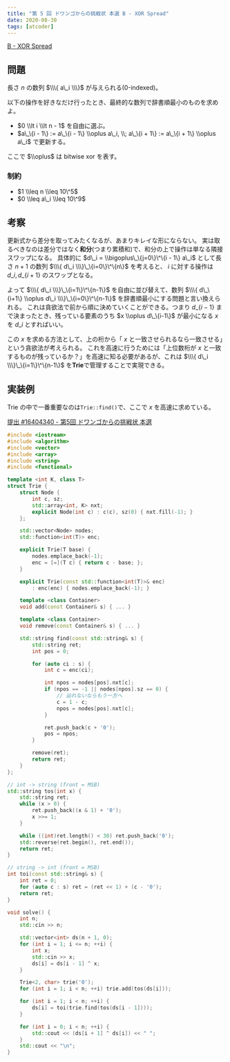 ```yaml
---
title: "第 5 回 ドワンゴからの挑戦状 本選 B - XOR Spread"
date: 2020-08-30
tags: [atcoder]
---
```


[B - XOR Spread](https://atcoder.jp/contests/dwacon5th-final/tasks/dwacon5th_final_b)

## 問題

長さ $n$ の数列 $\\\{ a\_i \\\}$ が与えられる(0-indexed)。

以下の操作を好きなだけ行ったとき、最終的な数列で辞書順最小のものを求めよ。

- $0 \\lt i \\lt n - 1$ を自由に選ぶ。
- $a\_\{i - 1\} := a\_\{i - 1\} \\oplus a\_i, \\; a\_\{i + 1\} := a\_\{i + 1\} \\oplus a\_i$ で更新する。

ここで $\\oplus$ は bitwise xor を表す。

### 制約

- $1 \\leq n \\leq 10\^5$
- $0 \\leq a\_i \\leq 10\^9$

## 考察

更新式から差分を取ってみたくなるが、あまりキレイな形にならない。
実は取るべきなのは差分ではなく**和分**(つまり累積和)で、和分の上で操作は単なる隣接スワップになる。
具体的に $d\_i = \\bigoplus\_\{j=0\}\^\{i - 1\} a\_i$ として長さ $n + 1$ の数列 $\\\{ d\_i \\\}\_\{i=0\}\^\{n\}$ を考えると、 $i$ に対する操作は $d\_i, d\_\{i + 1\}$ のスワップとなる。

よって $\\\{ d\_i \\\}\_\{i=1\}\^\{n-1\}$ を自由に並び替えて、数列 $\\\{ d\_\{i+1\} \\oplus d\_i \\\}\_\{i=0\}\^\{n-1\}$ を辞書順最小にする問題と言い換えられる。
これは貪欲法で前から順に決めていくことができる。つまり $d\_\{i-1\}$ まで決まったとき、残っている要素のうち $x \\oplus d\_\{i-1\}$ が最小になる $x$ を $d\_i$ とすればいい。

この $x$ を求める方法として、上の桁から「 $x$ と一致させられるなら一致させる」という貪欲法が考えられる。
これを高速に行うためには「上位数桁が $x$ と一致するものが残っているか？」を高速に知る必要があるが、これは $\\\{ d\_i \\\}\_\{i=1\}\^\{n-1\}$ を**Trie**で管理することで実現できる。

## 実装例

Trie の中で一番重要なのは`Trie::find()`で、ここで $x$ を高速に求めている。

[提出 #16404340 - 第5回 ドワンゴからの挑戦状 本選](https://atcoder.jp/contests/dwacon5th-final/submissions/16404340)

```cpp
#include <iostream>
#include <algorithm>
#include <vector>
#include <array>
#include <string>
#include <functional>

template <int K, class T>
struct Trie {
    struct Node {
        int c, sz;
        std::array<int, K> nxt;
        explicit Node(int c) : c(c), sz(0) { nxt.fill(-1); }
    };

    std::vector<Node> nodes;
    std::function<int(T)> enc;

    explicit Trie(T base) {
        nodes.emplace_back(-1);
        enc = [=](T c) { return c - base; };
    }

    explicit Trie(const std::function<int(T)>& enc)
        : enc(enc) { nodes.emplace_back(-1); }

    template <class Container>
    void add(const Container& s) { ... }

    template <class Container>
    void remove(const Container& s) { ... }

    std::string find(const std::string& s) {
        std::string ret;
        int pos = 0;

        for (auto ci : s) {
            int c = enc(ci);

            int npos = nodes[pos].nxt[c];
            if (npos == -1 || nodes[npos].sz == 0) {
                // 辿れないならもう一方へ
                c = 1 - c;
                npos = nodes[pos].nxt[c];
            }

            ret.push_back(c + '0');
            pos = npos;
        }

        remove(ret);
        return ret;
    }
};

// int -> string (front = MSB)
std::string tos(int x) {
    std::string ret;
    while (x > 0) {
        ret.push_back((x & 1) + '0');
        x >>= 1;
    }

    while ((int)ret.length() < 30) ret.push_back('0');
    std::reverse(ret.begin(), ret.end());
    return ret;
}

// string -> int (front = MSB)
int toi(const std::string& s) {
    int ret = 0;
    for (auto c : s) ret = (ret << 1) + (c - '0');
    return ret;
}

void solve() {
    int n;
    std::cin >> n;

    std::vector<int> ds(n + 1, 0);
    for (int i = 1; i <= n; ++i) {
        int x;
        std::cin >> x;
        ds[i] = ds[i - 1] ^ x;
    }

    Trie<2, char> trie('0');
    for (int i = 1; i < n; ++i) trie.add(tos(ds[i]));

    for (int i = 1; i < n; ++i) {
        ds[i] = toi(trie.find(tos(ds[i - 1])));
    }

    for (int i = 0; i < n; ++i) {
        std::cout << (ds[i + 1] ^ ds[i]) << " ";
    }
    std::cout << "\n";
}
```

